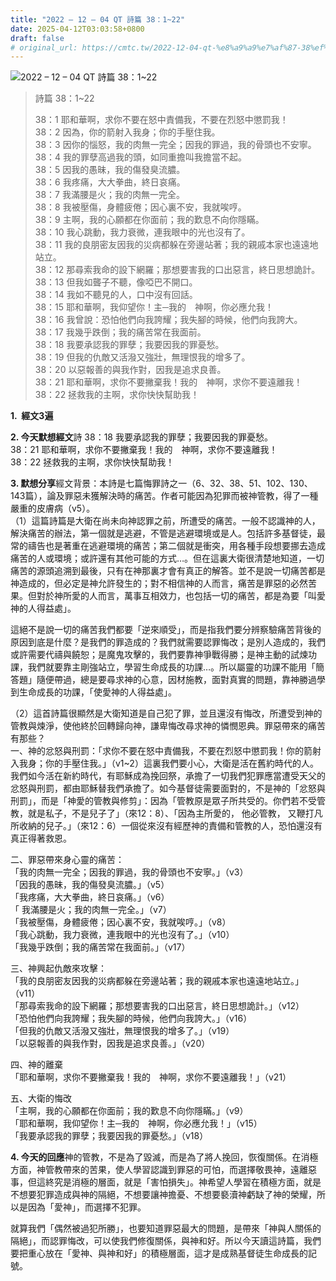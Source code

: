 ```yaml
---
title: "2022 – 12 – 04 QT 詩篇 38：1~22"
date: 2025-04-12T03:03:58+0800
draft: false
# original_url: https://cmtc.tw/2022-12-04-qt-%e8%a9%a9%e7%af%87-38%ef%bc%9a122
---
```


![2022 – 12 – 04 QT 詩篇 38：1\~22](/images/qt.jpg  "2022 – 12 – 04 QT 詩篇 38：1\~22")

> 詩篇 38：1\~22
>
> 38：1 耶和華啊，求你不要在怒中責備我，不要在烈怒中懲罰我！  
> 38：2 因為，你的箭射入我身；你的手壓住我。  
> 38：3 因你的惱怒，我的肉無一完全；因我的罪過，我的骨頭也不安寧。  
> 38：4 我的罪孽高過我的頭，如同重擔叫我擔當不起。  
> 38：5 因我的愚昧，我的傷發臭流膿。  
> 38：6 我疼痛，大大拳曲，終日哀痛。  
> 38：7 我滿腰是火；我的肉無一完全。  
> 38：8 我被壓傷，身體疲倦；因心裏不安，我就唉哼。  
> 38：9 主啊，我的心願都在你面前；我的歎息不向你隱瞞。  
> 38：10 我心跳動，我力衰微，連我眼中的光也沒有了。  
> 38：11 我的良朋密友因我的災病都躲在旁邊站著；我的親戚本家也遠遠地站立。  
> 38：12 那尋索我命的設下網羅；那想要害我的口出惡言，終日思想詭計。  
> 38：13 但我如聾子不聽，像啞巴不開口。  
> 38：14 我如不聽見的人，口中沒有回話。  
> 38：15 耶和華啊，我仰望你！主─我的　神啊，你必應允我！  
> 38：16 我曾說：恐怕他們向我誇耀；我失腳的時候，他們向我誇大。  
> 38：17 我幾乎跌倒；我的痛苦常在我面前。  
> 38：18 我要承認我的罪孽；我要因我的罪憂愁。  
> 38：19 但我的仇敵又活潑又強壯，無理恨我的增多了。  
> 38：20 以惡報善的與我作對，因我是追求良善。  
> 38：21 耶和華啊，求你不要撇棄我！我的　神啊，求你不要遠離我！  
> 38：22 拯救我的主啊，求你快快幫助我！

**1.  經文3遍**

**2. 今天默想經文**詩 38：18 我要承認我的罪孽；我要因我的罪憂愁。  
38：21 耶和華啊，求你不要撇棄我！我的　神啊，求你不要遠離我！  
38：22 拯救我的主啊，求你快快幫助我！

**3. 默想分享**經文背景：本詩是七篇悔罪詩之一（6、32、38、51、102、130、143篇），論及罪惡未獲解決時的痛苦。作者可能因為犯罪而被神管教，得了一種嚴重的皮膚病（v5）。  
（1）這篇詩篇是大衛在尚未向神認罪之前，所遭受的痛苦。一般不認識神的人，解決痛苦的辦法，第一個就是逃避，不管是逃避環境或是人。包括許多基督徒，最常的禱告也是著重在逃避環境的痛苦；第二個就是衝突，用各種手段想要挪去造成痛苦的人或環境；或許還有其他可能的方式…。但在這裏大衛很清楚地知道，一切痛苦的源頭追溯到最後，只有在神那裏才會有真正的解答。並不是說一切痛苦都是神造成的，但必定是神允許發生的；對不相信神的人而言，痛苦是罪惡的必然苦果。但對於神所愛的人而言，萬事互相效力，也包括一切的痛苦，都是為要「叫愛神的人得益處」。

這絕不是說一切的痛苦我們都要「逆來順受」，而是指我們要分辨察驗痛苦背後的原因到底是什麼？是我們的罪造成的？我們就需要認罪悔改；是別人造成的，我們或許需要代禱與饒恕；是魔鬼攻擊的，我們要靠神爭戰得勝；是神主動的試煉功課，我們就要靠主剛強站立，學習生命成長的功課…。所以屬靈的功課不能用「簡答題」隨便帶過，總是要尋求神的心意，因材施教，面對真實的問題，靠神勝過學到生命成長的功課，「使愛神的人得益處」。

（2）這首詩篇很顯然是大衛知道是自己犯了罪，並且還沒有悔改，所遭受到神的管教與煉淨，使他終於回轉歸向神，謙卑悔改尋求神的憐憫恩典。罪惡帶來的痛苦有那些？  
一、神的忿怒與刑罰：「求你不要在怒中責備我，不要在烈怒中懲罰我！你的箭射入我身；你的手壓住我。」（v1\~2）這裏我們要小心，大衛是活在舊約時代的人。我們如今活在新約時代，有耶穌成為挽回祭，承擔了一切我們犯罪應當遭受天父的忿怒與刑罰，都由耶穌替我們承擔了。如今基督徒需要面對的，不是神的「忿怒與刑罰」，而是「神愛的管教與修剪」：因為「管教原是眾子所共受的。你們若不受管教，就是私子，不是兒子了」（來12：8）、「因為主所愛的， 他必管教， 又鞭打凡所收納的兒子。」（來12：6）一個從來沒有經歷神的責備和管教的人，恐怕還沒有真正得著救恩。

二、罪惡帶來身心靈的痛苦：  
「我的肉無一完全；因我的罪過，我的骨頭也不安寧。」（v3）  
「因我的愚昧，我的傷發臭流膿。」（v5）  
「我疼痛，大大拳曲，終日哀痛。」（v6）  
「 我滿腰是火；我的肉無一完全。」（v7）  
「我被壓傷，身體疲倦；因心裏不安，我就唉哼。」（v8）  
「我心跳動，我力衰微，連我眼中的光也沒有了。」（v10）  
「我幾乎跌倒；我的痛苦常在我面前。」（v17）

三、神興起仇敵來攻擊：  
「我的良朋密友因我的災病都躲在旁邊站著；我的親戚本家也遠遠地站立。」（v11）  
「那尋索我命的設下網羅；那想要害我的口出惡言，終日思想詭計。」（v12）  
「恐怕他們向我誇耀；我失腳的時候，他們向我誇大。」（v16）  
「但我的仇敵又活潑又強壯，無理恨我的增多了。」（v19）  
「以惡報善的與我作對，因我是追求良善。」（v20）

四、神的離棄  
「耶和華啊，求你不要撇棄我！我的　神啊，求你不要遠離我！」（v21）

五、大衛的悔改  
「主啊，我的心願都在你面前；我的歎息不向你隱瞞。」（v9）  
「耶和華啊，我仰望你！主─我的　神啊，你必應允我！」（v15）  
「我要承認我的罪孽；我要因我的罪憂愁。」（v18）

**4. 今天的回應**神的管教，不是為了毀滅，而是為了將人挽回，恢復關係。在消極方面，神管教帶來的苦果，使人學習認識到罪惡的可怕，而選擇敬畏神，遠離惡事，但這終究是消極的層面，就是「害怕損失」。神希望人學習在積極方面，就是不想要犯罪造成與神的隔絕，不想要讓神擔憂、不想要褻瀆神虧缺了神的榮耀，所以是因為「愛神」，而選擇不犯罪。

就算我們「偶然被過犯所勝」，也要知道罪惡最大的問題，是帶來「神與人關係的隔絕」，而認罪悔改，可以使我們修復關係，與神和好。所以今天讀這詩篇，我們要把重心放在「愛神、與神和好」的積極層面，這才是成熟基督徒生命成長的記號。